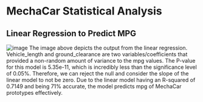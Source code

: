 # MechaCar Statistical Analysis
## Linear Regression to Predict MPG
![image](https://user-images.githubusercontent.com/107401667/203127160-7b9ad3b2-fddb-4f80-a13b-870379274ed1.png)
The image above depicts the output from the linear regression. Vehicle_length and ground_clearance are two variables/coefficients that provided a non-random amount of variance to the mpg values. The P-value for this model is 5.35e-11, which is incredibly less than the significance level of 0.05%. Therefore, we can reject the null and consider the slope of the linear model to not be zero. Due to the linear model having an R-squared of 0.7149 and being 71% accurate, the model predicts mpg of MechaCar prototypes effectively. 
